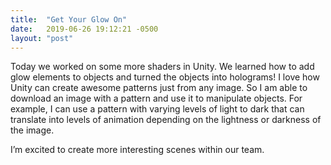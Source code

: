```yaml
---
title:  "Get Your Glow On"
date:   2019-06-26 19:12:21 -0500
layout: "post"
---
```


Today we worked on some more shaders in Unity. We learned how to add glow elements to objects and turned the objects into holograms! I love how Unity can create awesome patterns just from any image. So I am able to download an image with a pattern and use it to manipulate objects. For example, I can use a pattern with varying levels of light to dark that can translate into levels of animation depending on the lightness or darkness of the image.

I’m excited to create more interesting scenes within our team.
